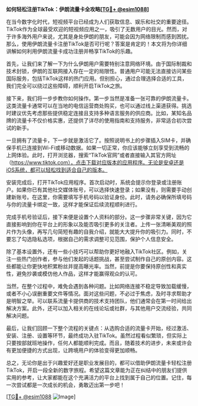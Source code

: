 **如何轻松注册TikTok：伊朗流量卡全攻略[[TG💪+ @esim1088](https://t.me/s/esim1088)]**

在当今数字化时代，短视频平台已经成为人们获取信息、娱乐和社交的重要途径。TikTok作为全球最受欢迎的短视频应用之一，吸引了无数用户的目光。然而，对于许多海外用户来说，尤其是身处伊朗的朋友，可能会因为网络限制而感到困扰。那么，使用伊朗流量卡注册TikTok是否可行呢？答案是肯定的！本文将为你详细讲解如何利用伊朗流量卡成功注册并畅享TikTok的乐趣。

首先，让我们来了解一下为什么伊朗用户需要特别注意网络环境。由于国际制裁和技术封锁，伊朗的互联网接入存在一定的局限性。普通用户可能无法直接访问某些国际服务，包括TikTok这样的热门应用。但别担心，通过合理选择合适的工具，我们完全可以绕过这些障碍，顺利开启TikTok之旅。

接下来，我们将一步步教你如何操作。第一步当然是准备一张可靠的伊朗流量卡。这类流量卡通常可以在当地的电信运营商处购买，也可以通过线上渠道获得。挑选时建议优先考虑那些提供稳定连接且支持多种语言服务的供应商。比如，某知名品牌的流量卡不仅价格实惠，还提供了详尽的使用指南和支持服务，非常适合初次尝试的新手。

一旦拥有了流量卡，下一步就是激活它了。按照说明书上的步骤插入SIM卡，并确保手机已连接到Wi-Fi或移动数据。如果一切正常，你应该能够立刻享受到流畅的上网体验。此时，打开浏览器，搜索“TikTok官网”或者直接输入其官方网址（https://www.tiktok.com），点击下载对应版本的应用程序。无论是安卓还是iOS系统，都可以轻松找到适合自己的版本。

安装完成后，打开TikTok应用程序。首次启动时，系统会提示你登录或注册账户。如果你已有其他社交媒体账号，可以选择快速登录；如果没有，则需要手动创建新账号。在这里，你需要填写手机号码以验证身份。此时，请务必确保所填号码与你的流量卡绑定一致，这样才能保证后续流程顺利进行。

完成手机号验证后，接下来便是设置个人资料的部分。这一步骤非常关键，因为它直接影响到你在平台上的形象以及能否吸引更多的关注者。上传一张清晰美观的照片作为头像，再写几句简短有趣的自我介绍，就能大大提升你的吸引力。同时，不要忘了勾选隐私选项，根据自己的需求调整可见范围，保护个人信息安全。

除了基本设置外，还有一些小技巧可以帮助你更好地融入TikTok社区。例如，关注一些热门创作者，参与他们发起的话题挑战，甚至尝试制作自己的原创内容。这些都能让你更快地积累粉丝并提高曝光率。当然，前提是你要保持原创性和真实性，避免抄袭或模仿他人作品，这样才能赢得观众的认可。

当然，在整个过程中，难免会遇到各种问题。比如网络连接不稳定导致加载缓慢，或者不小心误删重要文件等情况。面对这些问题，不必过于焦虑，及时寻求帮助才是明智之举。可以联系流量卡提供商的技术支持团队，他们通常会在第一时间给出解决方案。此外，还可以加入相关的在线论坛或社群，与其他用户交流经验，共同解决问题。

最后，让我们回顾一下整个流程的关键点：从选购合适的流量卡开始，经过激活、安装、注册、设置等环节，最终成功入驻TikTok。虽然过程看似繁琐，但实际上只要按部就班地操作，任何人都能顺利完成。而且，随着技术的进步，未来或许会有更加便捷的方式出现，让跨境用户的体验变得更加顺畅。

总之，无论你是出于兴趣爱好还是职业发展目的，都可以借助伊朗流量卡轻松注册TikTok，开启一段全新的数字旅程。希望这篇文章能为正在纠结中的朋友们提供实用的参考，让大家都能在这个充满活力的平台上找到属于自己的位置。记住，每一次尝试都是一次成长的机会，勇敢迈出第一步吧！

[[TG💪+ @esim1088](https://t.me/s/esim1088) ![Image](https://i.postimg.cc/4NQfJmqS/Snipaste-2025-05-13-00-14-12.png)]